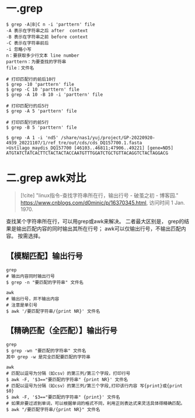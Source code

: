# 一.grep
```shell
$ grep -A|B|C n -i 'parttern' file 
-A 表示在字符串之后 after  context
-B 表示在字符串之前 before context
-C 表示在字符串前后
-i 忽略小写
n：要获取多少行文本 line number
parttern：为要查找的字符串
file：文件名

# 打印匹配行的前后10行
$ grep -10 'parttern' file
$ grep -C 10 'parttern' file
$ grep -A 10 -B 10 -i 'parttern' file

# 打印匹配行的后5行
$ grep -A 5 'parttern' file

# 打印匹配行的前5行
$ grep -B 5 'parttern' file

$ grep -A 1 -i 'nd5' /share/nas1/yuj/project/GP-20220920-4939_20221107/1/ref_tre/out/cds/cds_DQ157700.1.fasta
>Ustilago_maydis_DQ157700 [46103..46811;47906..49221] [gene=ND5]
ATGTATCTATCACTTCTACTACTACCAATGTTTGGATCTGCTGTTACAGGTCTACTAGGACG
```

# 二.grep awk对比
> [!cite]
> "linux指令-查找字符串所在行，输出行号 - 破茧之初 - 博客园." https://www.cnblogs.com/d0minic/p/16370345.html, 访问时间 1 Jan. 1970.

查找某个字符串所在行，可以用grep或awk来解决。
二者最大区别是，
grep的结果是输出匹配内容的同时输出其所在行号；
awk可以仅输出行号，不输出匹配内容。
按需选择。
## 【模糊匹配】输出行号
```shell
grep
# 输出内容同时输出行号
$ grep -n "要匹配的字符串" 文件名

awk
# 输出行号，并不输出内容
# 注意是单引号
$ awk '/要匹配字符串/{print NR}' 文件名
```
## 【精确匹配（全匹配）】输出行号
```shell
grep
$ grep -wn "要匹配的字符串" 文件名
其中 grep -w 是完全匹配要匹配的字符串

awk
# 匹配以逗号为分隔（如csv）的第三列/第三个字段，打印行号
$ awk -F, '$3=="要匹配的字符串" {print NR}' 文件名
# 匹配以逗号为分隔（如csv）的第三列/第三个字段,打印该行内容 写{print}或{print $0}
$ awk -F, '$3=="要匹配的字符串" {print}' 文件名
# 如果非要过滤到单词，可以根据单词的格式不同，利用正则表达式来灵活具体得精确匹配。
$ awk "/要匹配字符串/{print NR}" 文件名
```